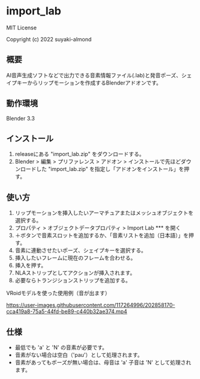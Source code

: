 # import_lab

MIT License

Copyright (c) 2022 suyaki-almond

## 概要

AI音声生成ソフトなどで出力できる音素情報ファイル(.lab)と発音ポーズ、シェイプキーからリップモーションを作成するBlenderアドオンです。

## 動作環境
Blender 3.3

## インストール
1. releaseにある "import_lab.zip" をダウンロードする。
1. Blender > 編集 > プリファレンス > アドオン > インストールで先ほどダウンロードした "import_lab.zip" を指定し「アドオンをインストール」を押す。

## 使い方
1. リップモーションを挿入したいアーマチュアまたはメッシュオブジェクトを選択する。
1. プロパティ > オブジェクトデータプロパティ > Import Lab *** を開く
1. ＋ボタンで音素スロットを追加するか、「音素リストを追加（日本語）」を押す。
1. 音素に連動させたいポーズ、シェイプキーを選択する。
1. 挿入したいフレームに現在のフレームを合わせる。
1. 挿入を押す。
1. NLAストリップとしてアクションが挿入されます。
1. 必要ならトランジションストリップを追加する。

VRoidモデルを使った使用例（音が出ます）

https://user-images.githubusercontent.com/117264996/202858170-cca419a8-75a5-44fd-be89-c440b32ae374.mp4

## 仕様
* 最低でも 'a' と 'N' の音素が必要です。
* 音素がない場合は空白（'pau'）として処理されます。
* 音素があってもポーズが無い場合は、母音は 'a' 子音は 'N' として処理されます。
